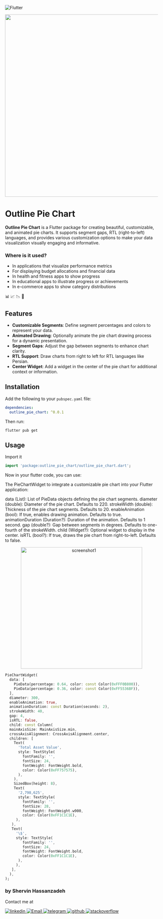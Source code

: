 <img alt="Flutter" src="https://img.shields.io/badge/Flutter-075898?style=flat-squar&logo=flutter&logoColor=white"/>

<p align="center">
  <img src="https://github.com/shervin-h/outline_pie_chart/blob/main/assets/demo.gif?raw=true" height="600">
</p>

# Outline Pie Chart

**Outline Pie Chart** is a Flutter package for creating beautiful, customizable, and animated pie charts. It supports segment gaps, RTL (right-to-left) languages, and provides various customization options to make your data visualization visually engaging and informative.

### Where is it used?

- In applications that visualize performance metrics
- For displaying budget allocations and financial data
- In health and fitness apps to show progress
- In educational apps to illustrate progress or achievements
- In e-commerce apps to show category distributions

📊 📈 📉 🏅

## Features

- **Customizable Segments**: Define segment percentages and colors to represent your data.
- **Animated Drawing**: Optionally animate the pie chart drawing process for a dynamic presentation.
- **Segment Gaps**: Adjust the gap between segments to enhance chart clarity.
- **RTL Support**: Draw charts from right to left for RTL languages like Persian.
- **Center Widget**: Add a widget in the center of the pie chart for additional context or information.

## Installation

Add the following to your `pubspec.yaml` file:

```yaml
dependencies:
  outline_pie_chart: ^0.0.1
```

Then run:

```
flutter pub get
```

## Usage

Import it

```dart
import 'package:outline_pie_chart/outline_pie_chart.dart';
```

Now in your flutter code, you can use:

The PieChartWidget to integrate a customizable pie chart into your Flutter application:

data (List<PieData>): List of PieData objects defining the pie chart segments.
diameter (double): Diameter of the pie chart. Defaults to 220.
strokeWidth (double): Thickness of the pie chart segments. Defaults to 20.
enableAnimation (bool): If true, enables drawing animation. Defaults to true.
animationDuration (Duration?): Duration of the animation. Defaults to 1 second.
gap (double?): Gap between segments in degrees. Defaults to one-fourth of the strokeWidth.
child (Widget?): Optional widget to display in the center.
isRTL (bool?): If true, draws the pie chart from right-to-left. Defaults to false.



<p align="center">
    <img alt="screenshot1" src="https://github.com/shervin-h/outline_pie_chart/blob/main/assets/Screenshot2.png?raw=true" height="400">
</p>

```dart
PieChartWidget(
  data: [
    PieData(percentage: 0.64, color: const Color(0xFFF0B800)),
    PieData(percentage: 0.36, color: const Color(0xFF5536BF)),
  ],
  diameter: 300,
  enableAnimation: true,
  animationDuration: const Duration(seconds: 2),
  strokeWidth: 40,
  gap: 4,
  isRTL: false,
  child: const Column(
  mainAxisSize: MainAxisSize.min,
  crossAxisAlignment: CrossAxisAlignment.center,
  children: [
    Text(
      'Total Asset Value',
      style: TextStyle(
        fontFamily: '',
        fontSize: 24,
        fontWeight: FontWeight.bold,
        color: Color(0xFF757575),
      ),
    ),
    SizedBox(height: 8),
    Text(
      '2,798,625',
      style: TextStyle(
        fontFamily: '',
        fontSize: 28,
        fontWeight: FontWeight.w900,
        color: Color(0xFF1C1C1E),
     ),
   ),
   Text(
     '\$',
     style: TextStyle(
        fontFamily: '',
        fontSize: 24,
        fontWeight: FontWeight.bold,
        color: Color(0xFF1C1C1E),
      ),
     ),
   ],
  ),
);
```

### by Shervin Hassanzadeh

Contact me at
<br>

  <a href="https://www.linkedin.com/in/shervin-hassanzadeh/">
    <img alt="linkedin" src="https://img.shields.io/badge/linkedin-0077B5.svg?style=flat-squar&logo=linkedin&logoColor=white"/>
  </a>
  <a href="mailto:shervin.hz07@gmail.com">
    <img alt="Email" src="https://img.shields.io/badge/Email-D14836?style=flat-squar&logo=gmail&logoColor=white"/>
  </a>
  <a href="https://t.me/shervin_hz07">
    <img alt="telegram" src="https://img.shields.io/badge/Telegram-2B9FD1?style=flat-squar&logo=telegram&logoColor=white" />
  </a>
  <a href="https://github.com/shervin-h">
    <img alt="github" src="https://img.shields.io/badge/github-121011.svg?style=flat-squar&logo=github&logoColor=white"/>
  </a>
  <a href="https://stackoverflow.com/users/13066224/shervin">
    <img alt="stackoverflow" src="https://img.shields.io/badge/Stackoverflow-ef8236?style=flat-squar&logo=stackoverflow&logoColor=white" />
  </a>

<br>